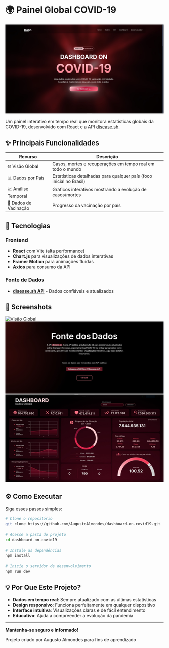 # 🌍 Painel Global COVID-19

![Preview do Dashboard](/public/home.jpg) _<!-- Adicione uma screenshot real aqui -->_

Um painel interativo em tempo real que monitora estatísticas globais da COVID-19, desenvolvido com React e a API [disease.sh](https://disease.sh/).

## ✨ Principais Funcionalidades

| Recurso               | Descrição                                                           |
| --------------------- | ------------------------------------------------------------------- |
| 🌐 Visão Global       | Casos, mortes e recuperações em tempo real em todo o mundo          |
| 📊 Dados por País     | Estatísticas detalhadas para qualquer país (foco inicial no Brasil) |
| 📈 Análise Temporal   | Gráficos interativos mostrando a evolução de casos/mortes           |
| 💉 Dados de Vacinação | Progresso da vacinação por país                                     |

## 🚀 Tecnologias

### Frontend

- **React** com Vite (alta performance)
- **Chart.js** para visualizações de dados interativas
- **Framer Motion** para animações fluidas
- **Axios** para consumo da API

### Fonte de Dados

- **[disease.sh API](https://disease.sh/docs/)** - Dados confiáveis e atualizados

## 📸 Screenshots

![Visão Global](/public/about.jpg) _<!-- Adicione screenshots reais -->_  
![Detalhes por País](/public/data.jpg)  
![Progresso de Vacinação](/public/model.jpg)

## ⚙️ Como Executar

Siga esses passos simples:

```bash
# Clone o repositório
git clone https://github.com/AugustoAlmondes/dashboard-on-covid19.git

# Acesse a pasta do projeto
cd dashboard-on-covid19

# Instale as dependências
npm install

# Inicie o servidor de desenvolvimento
npm run dev
```

## 💡 Por Que Este Projeto?

- **Dados em tempo real**: Sempre atualizado com as últimas estatísticas
- **Design responsivo**: Funciona perfeitamente em qualquer dispositivo
- **Interface intuitiva**: Visualizações claras e de fácil entendimento
- **Educativo**: Ajuda a compreender a evolução da pandemia

---

**Mantenha-se seguro e informado!**

Projeto criado por Augusto Almondes para fins de aprendizado
